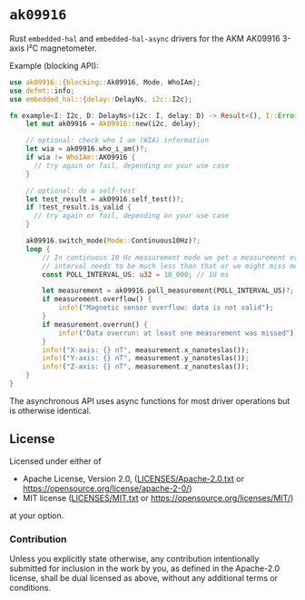 <!--
SPDX-FileCopyrightText: Joonas Javanainen <joonas.javanainen@gmail.com>

SPDX-License-Identifier: MIT OR Apache-2.0
-->

# `ak09916`

Rust `embedded-hal` and `embedded-hal-async` drivers for the AKM AK09916 3-axis I²C magnetometer.

Example (blocking API):

```rust
use ak09916::{blocking::Ak09916, Mode, WhoIAm};
use defmt::info;
use embedded_hal::{delay::DelayNs, i2c::I2c};

fn example<I: I2c, D: DelayNs>(i2c: I, delay: D) -> Result<(), I::Error> {
    let mut ak09916 = Ak09916::new(i2c, delay);

    // optional: check who I am (WIA) information
    let wia = ak09916.who_i_am()?;
    if wia != WhoIAm::AK09916 {
      // try again or fail, depending on your use case
    }

    // optional: do a self-test
    let test_result = ak09916.self_test()?;
    if !test_result.is_valid {
      // try again or fail, depending on your use case
    }

    ak09916.switch_mode(Mode::Continuous10Hz)?;
    loop {
        // In continuous 10 Hz measurement mode we get a measurement every 100ms, so the poll
        // interval needs to be much less than that or we might miss measurements
        const POLL_INTERVAL_US: u32 = 10_000; // 10 ms

        let measurement = ak09916.poll_measurement(POLL_INTERVAL_US)?;
        if measurement.overflow() {
            info!("Magnetic sensor overflow: data is not valid");
        }
        if measurement.overrun() {
            info!("Data overrun: at least one measurement was missed");
        }
        info!("X-axis: {} nT", measurement.x_nanoteslas());
        info!("Y-axis: {} nT", measurement.y_nanoteslas());
        info!("Z-axis: {} nT", measurement.z_nanoteslas());
    }
}
```

The asynchronous API uses async functions for most driver operations but is otherwise identical.

## License

Licensed under either of

 * Apache License, Version 2.0, ([LICENSES/Apache-2.0.txt](LICENSES/Apache-2.0.txt) or <https://opensource.org/license/apache-2-0/>)
 * MIT license ([LICENSES/MIT.txt](LICENSES/MIT.txt) or <https://opensource.org/licenses/MIT/>)

at your option.

### Contribution

Unless you explicitly state otherwise, any contribution intentionally
submitted for inclusion in the work by you, as defined in the Apache-2.0
license, shall be dual licensed as above, without any additional terms or
conditions.
